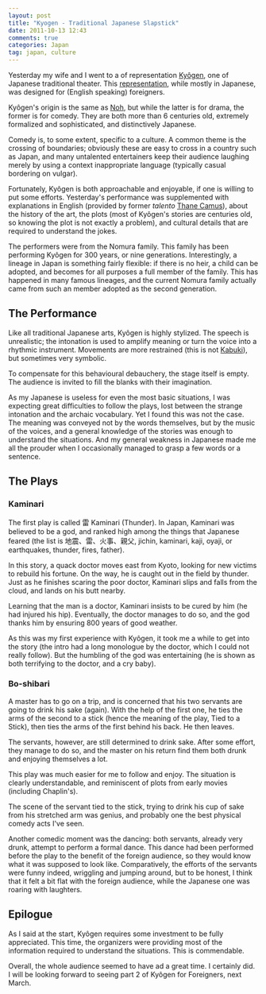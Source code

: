```yaml
---
layout: post
title: "Kyogen - Traditional Japanese Slapstick"
date: 2011-10-13 12:43
comments: true
categories: Japan
tag: japan, culture
---
```

Yesterday my wife and I went to a of representation [Kyôgen](http://en.wikipedia.org/wiki/Ky%C5%8Dgen), one of Japanese traditional theater. This [representation](http://yorozukyogen.jp/), while mostly in Japanese, was designed for (English speaking) foreigners.
<!--more-->
Kyôgen's origin is the same as [Noh](http://en.wikipedia.org/wiki/Noh), but while the latter is for drama, the former is for comedy. They are both more than 6 centuries old, extremely formalized and sophisticated, and distinctively Japanese.

Comedy is, to some extent, specific to a culture. A common theme is the crossing of boundaries; obviously these are easy to cross in a country such as Japan, and many untalented entertainers keep their audience laughing merely by using a context inappropriate language (typically casual bordering on vulgar).

Fortunately, Kyôgen is both approachable and enjoyable, if one is willing to put some efforts. Yesterday's performance was supplemented with explanations in English (provided by former *talento* [Thane Camus](http://en.wikipedia.org/wiki/Thane_Camus)), about the history of the art, the plots (most of Kyôgen's stories are centuries old, so knowing the plot is not exactly a problem), and cultural details that are required to understand the jokes.

The performers were from the Nomura family. This family has been performing Kyôgen for 300 years, or nine generations. Interestingly, a lineage in Japan is something fairly flexible: if there is no heir, a child can be adopted, and becomes for all purposes a full member of the family. This has happened in many famous lineages, and the current Nomura family actually came from such an member adopted as the second generation.

The Performance
---------------

Like all traditional Japanese arts, Kyôgen is highly stylized. The speech is unrealistic; the intonation is used to amplify meaning or turn the voice into a rhythmic instrument. Movements are more restrained (this is not [Kabuki](http://en.wikipedia.org/wiki/Kabuki)), but sometimes very symbolic.

To compensate for this behavioural debauchery, the stage itself is empty. The audience is invited to fill the blanks with their imagination.

As my Japanese is useless for even the most basic situations, I was expecting great difficulties to follow the plays, lost between the strange intonation and the archaic vocabulary. Yet I found this was not the case. The meaning was conveyed not by the words themselves, but by the music of the voices, and a general knowledge of the stories was enough to understand the situations. And my general weakness in Japanese made me all the prouder when I occasionally managed to grasp a few words or a sentence.

The Plays
---------

### Kaminari

The first play is called  雷 Kaminari (Thunder). In Japan, Kaminari was believed to be a god, and ranked high among the things that Japanese feared (the list is 地震、雷、火事、親父, jichin, kaminari, kaji, oyaji, or earthquakes, thunder, fires, father).

In this story, a quack doctor moves east from Kyoto, looking for new victims to rebuild his fortune. On the way, he is caught out in the field by thunder. Just as he finishes scaring the poor doctor, Kaminari slips and falls from the cloud, and lands on his butt nearby.

Learning that the man is a doctor, Kaminari insists to be cured by him (he had injured his hip). Eventually, the doctor manages to do so, and the god thanks him by ensuring 800 years of good weather.

As this was my first experience with Kyôgen, it took me a while to get into the story (the intro had a long monologue by the doctor, which I could not really follow). But the humbling of the god was entertaining (he is shown as both terrifying to the doctor, and a cry baby).

### Bo-shibari

A master has to go on a trip, and is concerned that his two servants are going to drink his sake (again). With the help of the first one, he ties the arms of the second to a stick (hence the meaning of the play, Tied to a Stick), then ties the arms of the first behind his back. He then leaves.

The servants, however, are still determined to drink sake. After some effort, they manage to do so, and the master on his return find them both drunk and enjoying themselves a lot.

This play was much easier for me to follow and enjoy. The situation is clearly understandable, and reminiscent of plots from early movies (including Chaplin's).

The scene of the servant tied to the stick, trying to drink his cup of sake from his stretched arm was genius, and probably one the best physical comedy acts I've seen.

Another comedic moment was the dancing: both servants, already very drunk, attempt to perform a formal dance. This dance had been performed before the play to the benefit of the foreign audience, so they would know what it was supposed to look like. Comparatively, the efforts of the servants were funny indeed, wriggling and jumping around, but to be honest, I think that it felt a bit flat with the foreign audience, while the Japanese one was roaring with laughters.

Epilogue
--------

As I said at the start, Kyôgen requires some investment to be fully appreciated. This time, the organizers were providing most of the information required to understand the situations. This is commendable.

Overall, the whole audience seemed to have ad a great time. I certainly did. I will be looking forward to seeing part 2 of Kyôgen for Foreigners, next March.